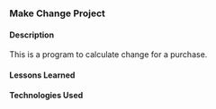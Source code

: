 ### Make Change Project

#### Description
This is a program to calculate change for a purchase.

#### Lessons Learned

#### Technologies Used
